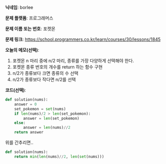 **닉네임**: borlee

**문제 플랫폼**: 프로그래머스

**문제 이름 또는 번호**: 포켓몬

**문제 링크**: https://school.programmers.co.kr/learn/courses/30/lessons/1845

**오늘의 메모(선택)**: 
1. 포켓몬 n 마리 중에 n/2 마리, 종류를 가장 다양하게 선택해야 한다.
2. 포켓몬 종류 번호의 개수를 return 하는 함수 구현
3. n/2가 종류보다 크면 종류의 수 선택
4. n/2가 종류보다 작다면 n/2를 선택

**코드(선택)**:

```python
def solution(nums):
    answer = 0
    set_pokemon = set(nums)
    if len(nums)/2 > len(set_pokemon):
        answer = len(set_pokemon)        
    else:
        answer = len(nums)//2
    return answer
```

위를 간추리면..
```python
def solution(nums):
    return min(len(nums)//2, len(set(nums)))
```